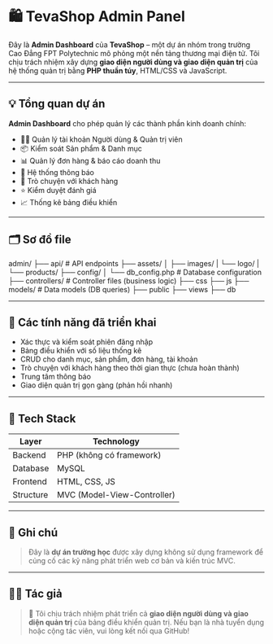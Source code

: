 # 🛍️ TevaShop Admin Panel

Đây là **Admin Dashboard** của **TevaShop** – một dự án nhóm trong trường Cao Đẳng FPT Polytechnic mô phỏng một nền tảng thương mại điện tử.
Tôi chịu trách nhiệm xây dựng **giao diện người dùng và giao diện quản trị** của hệ thống quản trị bằng **PHP thuần túy**, HTML/CSS và JavaScript.

---

## 💡 Tổng quan dự án

  **Admin Dashboard** cho phép quản lý các thành phần kinh doanh chính:

- 🧑‍💼 Quản lý tài khoản Người dùng & Quản trị viên
- 📦 Kiểm soát Sản phẩm & Danh mục
- 📊 Quản lý đơn hàng & báo cáo doanh thu
- 🔔 Hệ thống thông báo
- 💬 Trò chuyện với khách hàng
- ⭐ Kiểm duyệt đánh giá
- 📈 Thống kê bảng điều khiển

--- 

## 🗂️ Sơ đồ file

admin/
├── api/ # API endpoints
├── assets/
│ ├── images/
|    └── logo/
|    └── products/
├── config/
│ └── db_config.php # Database configuration
├── controllers/ # Controller files (business logic)
├── css
├── js
├── models/ # Data models (DB queries)
├── public
├── views
├── db

---

## 🚀 Các tính năng đã triển khai

- Xác thực và kiểm soát phiên đăng nhập
- Bảng điều khiển với số liệu thống kê
- CRUD cho danh mục, sản phẩm, đơn hàng, tài khoản
- Trò chuyện với khách hàng theo thời gian thực (chưa hoàn thành)
- Trung tâm thông báo
- Giao diện quản trị gọn gàng (phản hồi nhanh)

---

## 🧱 Tech Stack

| Layer | Technology |
|-------------|----------------|
| Backend | PHP (không có framework) |
| Database | MySQL |
| Frontend | HTML, CSS, JS |
| Structure | MVC (Model-View-Controller) |

---

## 📌 Ghi chú

> Đây là **dự án trường học** được xây dựng không sử dụng framework để củng cố các kỹ năng phát triển web cơ bản và kiến ​​trúc MVC.

---

## 👨‍💻 Tác giả

> 💼 Tôi chịu trách nhiệm phát triển cả **giao diện người dùng và giao diện quản trị** của bảng điều khiển quản trị.
Nếu bạn là nhà tuyển dụng hoặc cộng tác viên, vui lòng kết nối qua GitHub!
